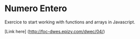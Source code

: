 # Numero Entero

Exercice to start working with functions and arrays in Javascript.

[Link here] (http://foc-dwes.epizy.com/dwec/04/)

